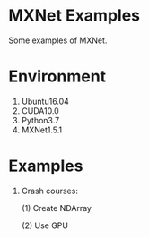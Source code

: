 # MXNet Examples

Some examples of MXNet.

# Environment

1. Ubuntu16.04
2.  CUDA10.0
3. Python3.7
3. MXNet1.5.1

# Examples

1. Crash courses:

   (1) Create NDArray
   
   (2) Use GPU
